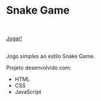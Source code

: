<h1>Snake Game</h1><br>

<a href="snakegame-roan.vercel.app">Jogar!</a>

<br>
Jogo simples ao estilo Snake Game.

Projeto desenvolvido com:
 - HTML
 - CSS
 - JavaScript